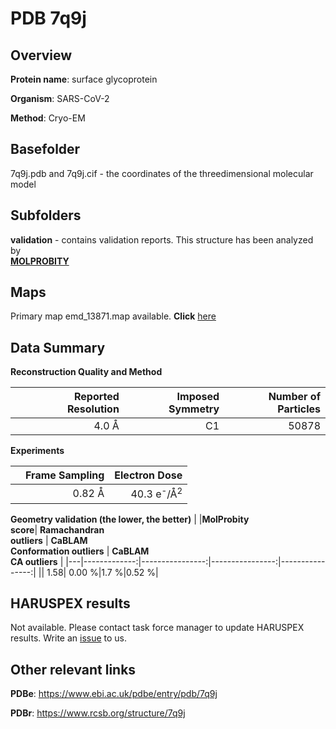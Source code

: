# PDB 7q9j

## Overview

**Protein name**: surface glycoprotein

**Organism**: SARS-CoV-2

**Method**: Cryo-EM



## Basefolder

7q9j.pdb and 7q9j.cif - the coordinates of the threedimensional molecular model

## Subfolders





**validation** - contains validation reports. This structure has been analyzed by <br>  [**MOLPROBITY**](https://github.com/thorn-lab/coronavirus_structural_task_force/tree/master/pdb/surface_glycoprotein/SARS-CoV-2/7q9j/validation/molprobity)    



## Maps

Primary map emd_13871.map available. **Click** [here](http://ftp.wwpdb.org/pub/emdb/structures/EMD-13871/map/) 

## Data Summary
**Reconstruction Quality and Method**

|   | Reported Resolution | Imposed Symmetry | Number of Particles |
|---|-------------:|----------------:|--------------:|
|   |4.0 Å|C1|50878|

**Experiments**

|   | Frame Sampling | Electron Dose |
|---|-------------:|----------------:|
|   |0.82 Å|40.3 e<sup>-</sup>/Å<sup>2</sup>|

**Geometry validation (the lower, the better)**
|   |**MolProbity<br>score**| **Ramachandran<br>outliers** | **CaBLAM<br>Conformation outliers** | **CaBLAM<br>CA outliers** |
|---|-------------:|----------------:|----------------:|----------------:|
||  1.58|  0.00 %|1.7 %|0.52 %|

## HARUSPEX results

Not available. Please contact task force manager to update HARUSPEX results. Write an [issue](https://github.com/thorn-lab/coronavirus_structural_task_force/issues) to us.

## Other relevant links 
**PDBe**:  https://www.ebi.ac.uk/pdbe/entry/pdb/7q9j
 
**PDBr**: https://www.rcsb.org/structure/7q9j 
